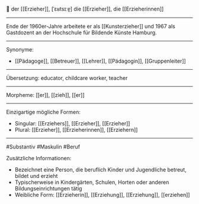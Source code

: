 🔵 der [[Erzieher]], [ˈɛʁtsɪːɐ̯]
die [[Erzieher]], die [[Erzieherinnen]]

---

Ende der 1960er-Jahre arbeitete er als [[Kunsterzieher]] und 1967 als Gastdozent an der Hochschule für Bildende Künste Hamburg.

---

Synonyme:

- [[Pädagoge]], [[Betreuer]], [[Lehrer]], [[Pädagogin]], [[Gruppenleiter]]

---

Übersetzung: educator, childcare worker, teacher

---

Morpheme:
[[er]], [[zieh]], [[er]]

---

Einzigartige mögliche Formen:

- Singular: [[Erziehers]], [[Erzieher]], [[Erzieher]]
- Plural: [[Erzieher]], [[Erzieherinnen]], [[Erziehern]]

---

#Substantiv #Maskulin #Beruf

Zusätzliche Informationen:

- Bezeichnet eine Person, die beruflich Kinder und Jugendliche betreut, bildet und erzieht
- Typischerweise in Kindergärten, Schulen, Horten oder anderen Bildungseinrichtungen tätig
- Weibliche Form: [[Erzieherin]], [[Erzie­hung]], [[Erziehung]], [[erziehen]]

